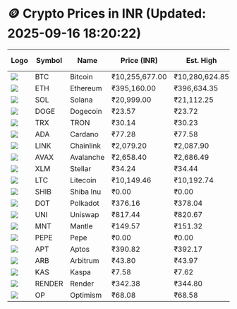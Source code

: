 # 🪙 Crypto Prices in INR (Updated: 2025-09-16 18:20:22)

| Logo | Symbol | Name       | Price (INR) | Est. High | Est. Low | Gross Profit | Fees | Net Profit | ROI % |
|------|--------|------------|-------------|-----------|----------|---------------|------|-------------|--------|
| ![](https://coin-images.coingecko.com/coins/images/1/large/bitcoin.png?1696501400) | BTC    | Bitcoin    | ₹10,255,677.00 | ₹10,280,624.85 | ₹10,230,729.15 | ₹487.70 | ₹200.00 | ₹287.70 | 0.29% |
| ![](https://coin-images.coingecko.com/coins/images/279/large/ethereum.png?1696501628) | ETH    | Ethereum   | ₹395,160.00 | ₹396,634.35 | ₹393,685.65 | ₹749.00 | ₹200.00 | ₹549.00 | 0.55% |
| ![](https://coin-images.coingecko.com/coins/images/4128/large/solana.png?1718769756) | SOL    | Solana     | ₹20,999.00 | ₹21,112.25 | ₹20,885.75 | ₹1,084.47 | ₹200.00 | ₹884.47 | 0.88% |
| ![](https://coin-images.coingecko.com/coins/images/5/large/dogecoin.png?1696501409) | DOGE   | Dogecoin   | ₹23.57 | ₹23.72 | ₹23.42 | ₹1,242.29 | ₹200.00 | ₹1,042.29 | 1.04% |
| ![](https://coin-images.coingecko.com/coins/images/1094/large/tron-logo.png?1696502193) | TRX    | TRON       | ₹30.14 | ₹30.23 | ₹30.05 | ₹578.98 | ₹200.00 | ₹378.98 | 0.38% |
| ![](https://coin-images.coingecko.com/coins/images/975/large/cardano.png?1696502090) | ADA    | Cardano    | ₹77.28 | ₹77.58 | ₹76.98 | ₹775.51 | ₹200.00 | ₹575.51 | 0.58% |
| ![](https://coin-images.coingecko.com/coins/images/877/large/chainlink-new-logo.png?1696502009) | LINK   | Chainlink  | ₹2,079.20 | ₹2,087.90 | ₹2,070.50 | ₹840.52 | ₹200.00 | ₹640.52 | 0.64% |
| ![](https://coin-images.coingecko.com/coins/images/12559/large/Avalanche_Circle_RedWhite_Trans.png?1696512369) | AVAX   | Avalanche  | ₹2,658.40 | ₹2,686.49 | ₹2,630.31 | ₹2,135.68 | ₹200.00 | ₹1,935.68 | 1.94% |
| ![](https://coin-images.coingecko.com/coins/images/100/large/fmpFRHHQ_400x400.jpg?1735231350) | XLM    | Stellar    | ₹34.24 | ₹34.44 | ₹34.04 | ₹1,154.41 | ₹200.00 | ₹954.41 | 0.95% |
| ![](https://coin-images.coingecko.com/coins/images/2/large/litecoin.png?1696501400) | LTC    | Litecoin   | ₹10,149.46 | ₹10,192.74 | ₹10,106.18 | ₹856.47 | ₹200.00 | ₹656.47 | 0.66% |
| ![](https://coin-images.coingecko.com/coins/images/11939/large/shiba.png?1696511800) | SHIB   | Shiba Inu  | ₹0.00 | ₹0.00 | ₹0.00 | ₹731.37 | ₹200.00 | ₹531.37 | 0.53% |
| ![](https://coin-images.coingecko.com/coins/images/12171/large/polkadot.png?1696512008) | DOT    | Polkadot   | ₹376.16 | ₹378.04 | ₹374.29 | ₹1,001.91 | ₹200.00 | ₹801.91 | 0.80% |
| ![](https://coin-images.coingecko.com/coins/images/12504/large/uniswap-logo.png?1720676669) | UNI    | Uniswap    | ₹817.44 | ₹820.67 | ₹814.22 | ₹792.17 | ₹200.00 | ₹592.17 | 0.59% |
| ![](https://coin-images.coingecko.com/coins/images/30980/large/Mantle-Logo-mark.png?1739213200) | MNT    | Mantle     | ₹149.57 | ₹151.32 | ₹147.82 | ₹2,366.38 | ₹200.00 | ₹2,166.38 | 2.17% |
| ![](https://coin-images.coingecko.com/coins/images/29850/large/pepe-token.jpeg?1696528776) | PEPE   | Pepe       | ₹0.00 | ₹0.00 | ₹0.00 | ₹896.38 | ₹200.00 | ₹696.38 | 0.70% |
| ![](https://coin-images.coingecko.com/coins/images/26455/large/aptos_round.png?1696525528) | APT    | Aptos      | ₹390.82 | ₹392.17 | ₹389.47 | ₹690.93 | ₹200.00 | ₹490.93 | 0.49% |
| ![](https://coin-images.coingecko.com/coins/images/16547/large/arb.jpg?1721358242) | ARB    | Arbitrum   | ₹43.80 | ₹43.97 | ₹43.63 | ₹783.88 | ₹200.00 | ₹583.88 | 0.58% |
| ![](https://coin-images.coingecko.com/coins/images/25751/large/kaspa-icon-exchanges.png?1696524837) | KAS    | Kaspa      | ₹7.58 | ₹7.62 | ₹7.54 | ₹1,114.35 | ₹200.00 | ₹914.35 | 0.91% |
| ![](https://coin-images.coingecko.com/coins/images/11636/large/rndr.png?1696511529) | RENDER | Render     | ₹342.38 | ₹344.80 | ₹339.96 | ₹1,424.29 | ₹200.00 | ₹1,224.29 | 1.22% |
| ![](https://coin-images.coingecko.com/coins/images/25244/large/Optimism.png?1696524385) | OP     | Optimism   | ₹68.08 | ₹68.58 | ₹67.58 | ₹1,478.24 | ₹200.00 | ₹1,278.24 | 1.28% |
